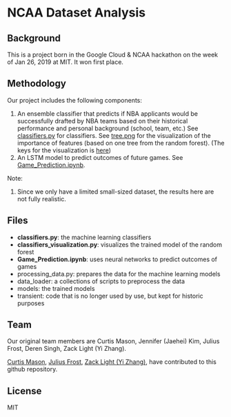 # NCAA Dataset Analysis

## Background

This is a project born in the Google Cloud & NCAA hackathon on the week of Jan 26, 2019 at MIT. It won first place.

## Methodology

Our project includes the following components:
1. An ensemble classifier that predicts if NBA applicants would be successfully drafted by NBA teams based on their historical performance and personal background (school, team, etc.) See [classifiers.py](https://github.com/cumason123/NCAA-NBA-Picker/blob/master/classifiers.py) for classifiers. See [tree.png](https://github.com/cumason123/NCAA-NBA-Picker/blob/master/tree.png) for the visualization of the importance of features (based on one tree from the random forest). (The keys for the visualization is [here](https://docs.google.com/document/d/1OHZ4-4dDhNFdBlk1spDKVRteCM6fBitw20iP9TLOpYU/edit?usp=sharing))
2. An LSTM model to predict outcomes of future games. See  [Game_Prediction.ipynb](https://github.com/cumason123/NCAA-NBA-Picker/blob/master/Game_Prediction.ipynb "Game Prediction").

Note:
1. Since we only have a limited small-sized dataset, the results here are not fully realistic.

## Files

- **classifiers.py**: the machine learning classifiers
- **classifiers_visualization.py**: visualizes the trained model of the random forest
- **Game_Prediction.ipynb**: uses neural networks to predict outcomes of games
- processing_data.py: prepares the data for the machine learning models
- data_loader: a collections of scripts to preprocess the data 
- models: the trained models
- transient: code that is no longer used by use, but kept for historic purposes

## Team

Our original team members are Curtis Mason, Jennifer (Jaehei) Kim, Julius Frost, Deren Singh, Zack Light (Yi Zhang). 

[Curtis Mason](https://github.com/cumason123 "Curtis Mason Github Profile"), [Julius Frost](https://github.com/juliusfrost "Julius Frost Github Profile"), [Zack Light (Yi Zhang)](https://zacklight.com "Zack Light (Yi Zhang)"), have contributed to this github repository.

License
----

MIT


